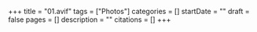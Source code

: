 +++
title = "01.avif"
tags = ["Photos"]
categories = []
startDate = ""
draft = false
pages = []
description = ""
citations = []
+++
